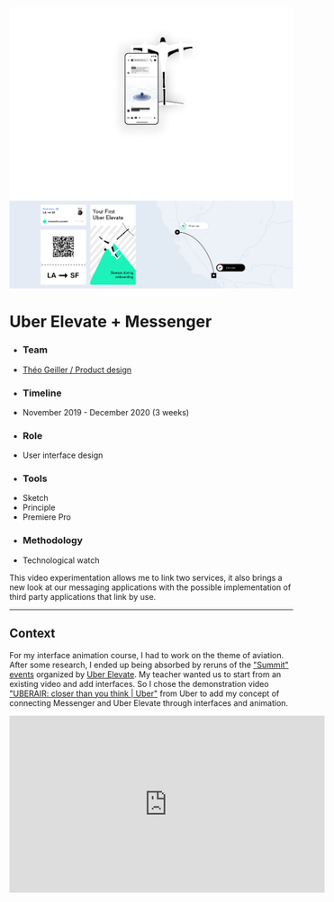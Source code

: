 
<img class="none" src="../../assets/uber/cover.jpg">


<img class="full" src="../../assets/uber/full.jpg">

<h1 class="title">Uber Elevate + Messenger</h1>

<div class="overview">
<div class="first">
<div class="team">

- ### Team
- [Théo Geiller / Product design](#)
</div>
<div class="time">

- ### Timeline
- November 2019 - December 2020 (3 weeks)
</div>
</div>
<div class="second">
<div class="role">

- ### Role
- User interface design
</div>

<div class="tools">

- ### Tools
- Sketch
- Principle
- Premiere Pro

</div>

<div class="methodo">

- ### Methodology
- Technological watch
</div>
</div>
</div>


<p class="marge">This video experimentation allows me to link two services, it also brings a new look at our messaging applications with the possible implementation of third party applications that link by use.</p>

 ---

## Context

<p class="marge">For my interface animation course, I had to work on the theme of aviation. After some research, I ended up being absorbed by reruns of the <a target="_blank" href="https://www.uber.com/fr/fr/elevate/summit/">"Summit" events</a> organized by <a target="_blank" href="https://www.uber.com/fr/fr/elevate/">Uber Elevate</a>. My teacher wanted us to start from an existing video and add interfaces. So I chose the demonstration video <a target="_blank" href="https://www.youtube.com/watch?time_continue=1&v=JuWOUEFB_IQ&feature=emb_title">"UBERAIR: closer than you think | Uber"</a> from Uber to add my concept of connecting Messenger and Uber Elevate through interfaces and animation.</p>

<iframe class="video" width="560" height="315" src="https://www.youtube.com/embed/8mv9LHPTF98" frameborder="0" allow="accelerometer; autoplay; encrypted-media; gyroscope; picture-in-picture" allowfullscreen></iframe>

